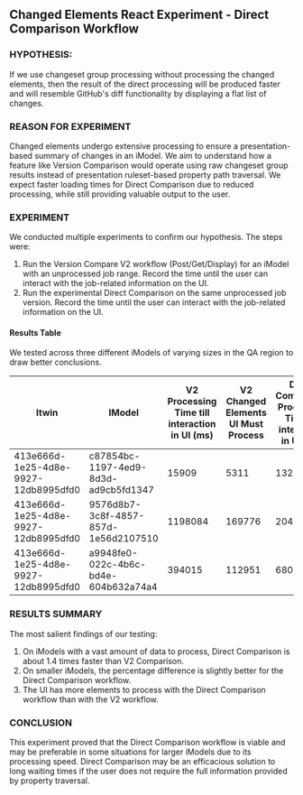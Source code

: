 ## Changed Elements React Experiment - Direct Comparison Workflow

### HYPOTHESIS:
If we use changeset group processing without processing the changed elements, then the result of the direct processing will be produced faster and will resemble GitHub's diff functionality by displaying a flat list of changes.

### REASON FOR EXPERIMENT
Changed elements undergo extensive processing to ensure a presentation-based summary of changes in an iModel. We aim to understand how a feature like Version Comparison would operate using raw changeset group results instead of presentation ruleset-based property path traversal. We expect faster loading times for Direct Comparison due to reduced processing, while still providing valuable output to the user.

### EXPERIMENT
We conducted multiple experiments to confirm our hypothesis. The steps were:

1. Run the Version Compare V2 workflow (Post/Get/Display) for an iModel with an unprocessed job range. Record the time until the user can interact with the job-related information on the UI.
2. Run the experimental Direct Comparison on the same unprocessed job version. Record the time until the user can interact with the job-related information on the UI.

#### Results Table
We tested across three different iModels of varying sizes in the QA region to draw better conclusions.

| Itwin | IModel | V2 Processing Time till interaction in UI (ms) | V2 Changed Elements UI Must Process | Direct Comparison Processing Time till interaction in UI (ms) | Direct Comparison Changed Elements UI Must Process | % diff between V2 and Direct Processing |
| -- | -- | -- | -- | -- | -- | -- |
| 413e666d-1e25-4d8e-9927-12db8995dfd0 | c87854bc-1197-4ed9-8d3d-ad9cb5fd1347 | 15909 | 5311 | 13249 | 59368 | 18.24% |
| 413e666d-1e25-4d8e-9927-12db8995dfd0 | 9576d8b7-3c8f-4857-857d-1e56d2107510 | 1198084 | 169776 | 204125 | 418309 | 142% |
| 413e666d-1e25-4d8e-9927-12db8995dfd0 | a9948fe0-022c-4b6c-bd4e-604b632a74a4 | 394015 | 112951 | 68022 | 772599 | 141% |

### RESULTS SUMMARY
The most salient findings of our testing:

1. On iModels with a vast amount of data to process, Direct Comparison is about 1.4 times faster than V2 Comparison.
2. On smaller iModels, the percentage difference is slightly better for the Direct Comparison workflow.
3. The UI has more elements to process with the Direct Comparison workflow than with the V2 workflow.

### CONCLUSION
This experiment proved that the Direct Comparison workflow is viable and may be preferable in some situations for larger iModels due to its processing speed. Direct Comparison may be an efficacious solution to long waiting times if the user does not require the full information provided by property traversal.
